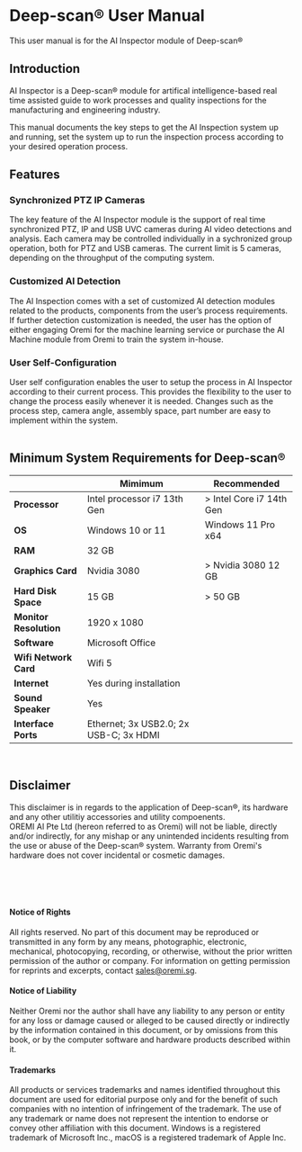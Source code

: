 # **Deep-scan&reg; User Manual**
This user manual is for the AI Inspector module of Deep-scan&reg;


## **Introduction**
AI Inspector is a Deep-scan&reg; module for artifical intelligence-based real time assisted guide to work processes and quality inspections for the manufacturing and engineering industry.

This manual documents the key steps to get the AI Inspection system up and running, set the system up to run the inspection process according to your desired operation process.
<br/>

## **Features**
### Synchronized PTZ IP Cameras

The key feature of the AI Inspector module is the support of real time synchronized PTZ, IP and USB UVC cameras during AI video detections and analysis.
Each camera may be controlled individually in a sychronized group operation, both for PTZ and USB cameras. The current limit is 5 cameras, depending on the throughput of the computing system. 

### Customized AI Detection
The AI Inspection comes with a set of customized AI detection modules related to the products, components from the user’s process requirements. 
If further detection customization is needed, the user has the option of either engaging Oremi for the machine learning service or purchase the AI Machine module from Oremi to train the system in-house.

### User Self-Configuration
User self configuration enables the user to setup the process in AI Inspector according to their current process. This provides the flexibility to the user to change the process easily whenever it is needed. Changes such as the process step, camera angle, assembly space, part number are easy to implement within the system.
<br/>
<br/>

## **Minimum System Requirements for Deep-scan&reg;**

|                               | Mimimum                                   | Recommended               |
| ----------------------------- | ----------------------------------------- | ------------------------- |
| **Processor**                 | Intel processor i7 13th Gen               | > Intel Core i7 14th Gen  |
| **OS**                        | Windows 10 or 11                          | Windows 11 Pro x64        |
| **RAM**                       | 32 GB                                     |                           |
| **Graphics Card**             | Nvidia 3080                               | > Nvidia 3080 12 GB       |
| **Hard Disk Space**           | 15 GB                                     | > 50 GB                   |
| **Monitor Resolution**        | 1920 x 1080                               |                           |
| **Software**                  | Microsoft Office                          |                           |
| **Wifi Network Card**         | Wifi 5                                    |                           |
| **Internet**                  | Yes during installation                   |                           |
| **Sound Speaker**             | Yes                                       |                           |
| **Interface Ports**           |Ethernet; 3x USB2.0; 2x USB-C; 3x HDMI     |                           |

<br/>

## **Disclaimer**
This disclaimer is in regards to the application of Deep-scan&reg;, its hardware and any other utilitiy accessories and utility compoenents. <br/>
OREMI AI Pte Ltd (hereon referred to as Oremi) will not be liable, directly and/or indirectly, for any mishap or any unintended incidents resulting from the use or abuse of the Deep-scan&reg; system. Warranty from Oremi's hardware does not cover incidental or cosmetic damages.<br/>

<br/><br/><br/>


#### Notice of Rights
All rights reserved. No part of this document may be reproduced or transmitted in any form by any means, photographic, electronic,
mechanical, photocopying, recording, or otherwise, without the prior written permission of the author or company.
For information on getting permission for reprints and excerpts, contact sales@oremi.sg.

#### Notice of Liability
Neither Oremi nor the author shall have any liability to any person or entity for any loss or damage
caused or alleged to be caused directly or indirectly by the information contained in this document, or by omissions
from this book, or by the computer software and hardware products described within it.

#### Trademarks
All products or services trademarks and names identified throughout this document are used for editorial purpose only and for the benefit of such companies with no
intention of infringement of the trademark. The use of any trademark or name does not represent the intention to endorse or convey other affiliation with this document.
Windows is a registered trademark of Microsoft Inc., macOS is a registered trademark of Apple Inc.

<br/><br/>

